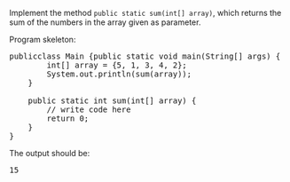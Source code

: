 Implement the method `public static sum(int[] array)`, which returns the sum of the
numbers in the array given as parameter.

Program skeleton:

<pre class="sh_java sh_sourceCode">
publicclass Main {public static void main(String[] args) {
        int[] array = {5, 1, 3, 4, 2};
        System.out.println(sum(array));
    }

    public static int sum(int[] array) {
        // write code here
        return 0;
    }
}
</pre>

The output should be:

<pre>
15
</pre>